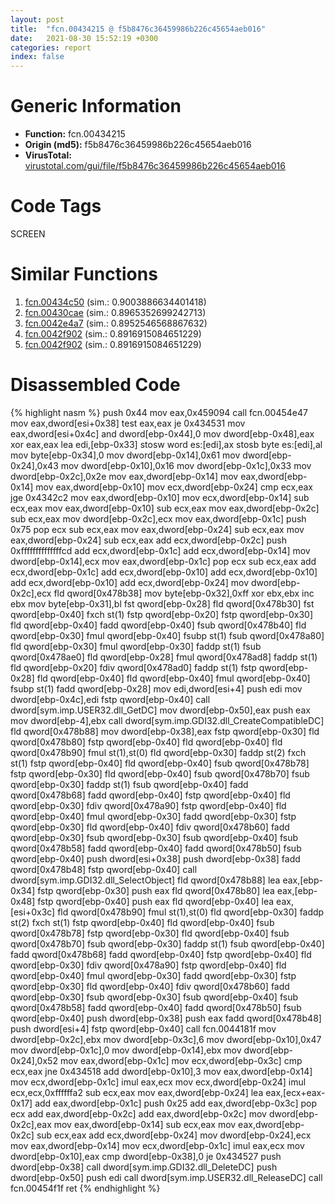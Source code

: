 ```yaml
---
layout: post
title:  "fcn.00434215 @ f5b8476c36459986b226c45654aeb016"
date:   2021-08-30 15:52:19 +0300
categories: report
index: false
---
```


# Generic Information
- **Function:** fcn.00434215
- **Origin (md5):** f5b8476c36459986b226c45654aeb016
- **VirusTotal:** [virustotal.com/gui/file/f5b8476c36459986b226c45654aeb016][virustotal_ref]

# Code Tags
<span class="tag" id="SCREEN">SCREEN</span>


# Similar Functions

1. [fcn.00434c50][similar_1_ref] (sim.: 0.9003886634401418)
2. [fcn.00430cae][similar_2_ref] (sim.: 0.8965352699242713)
3. [fcn.0042e4a7][similar_3_ref] (sim.: 0.8952546568867632)
4. [fcn.0042f902][similar_4_ref] (sim.: 0.8916915084651229)
5. [fcn.0042f902][similar_5_ref] (sim.: 0.8916915084651229)


# Disassembled Code

{% highlight nasm %}
push 0x44
mov eax,0x459094
call fcn.00454e47
mov eax,dword[esi+0x38]
test eax,eax
je 0x434531
mov eax,dword[esi+0x4c]
and dword[ebp-0x44],0
mov dword[ebp-0x48],eax
xor eax,eax
lea edi,[ebp-0x33]
stosw word es:[edi],ax
stosb byte es:[edi],al
mov byte[ebp-0x34],0
mov dword[ebp-0x14],0x61
mov dword[ebp-0x24],0x43
mov dword[ebp-0x10],0x16
mov dword[ebp-0x1c],0x33
mov dword[ebp-0x2c],0x2e
mov eax,dword[ebp-0x14]
mov eax,dword[ebp-0x14]
mov eax,dword[ebp-0x10]
mov ecx,dword[ebp-0x24]
cmp ecx,eax
jge 0x4342c2
mov eax,dword[ebp-0x10]
mov ecx,dword[ebp-0x14]
sub ecx,eax
mov eax,dword[ebp-0x10]
sub ecx,eax
mov eax,dword[ebp-0x2c]
sub ecx,eax
mov dword[ebp-0x2c],ecx
mov eax,dword[ebp-0x1c]
push 0x75
pop ecx
sub ecx,eax
mov eax,dword[ebp-0x24]
sub ecx,eax
mov eax,dword[ebp-0x24]
sub ecx,eax
add ecx,dword[ebp-0x2c]
push 0xffffffffffffffcd
add ecx,dword[ebp-0x1c]
add ecx,dword[ebp-0x14]
mov dword[ebp-0x14],ecx
mov eax,dword[ebp-0x1c]
pop ecx
sub ecx,eax
add ecx,dword[ebp-0x1c]
add ecx,dword[ebp-0x10]
add ecx,dword[ebp-0x10]
add ecx,dword[ebp-0x10]
add ecx,dword[ebp-0x24]
mov dword[ebp-0x2c],ecx
fld qword[0x478b38]
mov byte[ebp-0x32],0xff
xor ebx,ebx
inc ebx
mov byte[ebp-0x31],bl
fst qword[ebp-0x28]
fld qword[0x478b30]
fst qword[ebp-0x40]
fxch st(1)
fstp qword[ebp-0x20]
fstp qword[ebp-0x30]
fld qword[ebp-0x40]
fadd qword[ebp-0x40]
fsub qword[0x478b40]
fld qword[ebp-0x30]
fmul qword[ebp-0x40]
fsubp st(1)
fsub qword[0x478a80]
fld qword[ebp-0x30]
fmul qword[ebp-0x30]
faddp st(1)
fsub qword[0x478ae0]
fld qword[ebp-0x28]
fmul qword[0x478ad8]
faddp st(1)
fld qword[ebp-0x20]
fdiv qword[0x478ad0]
faddp st(1)
fstp qword[ebp-0x28]
fld qword[ebp-0x40]
fld qword[ebp-0x40]
fmul qword[ebp-0x40]
fsubp st(1)
fadd qword[ebp-0x28]
mov edi,dword[esi+4]
push edi
mov dword[ebp-0x4c],edi
fstp qword[ebp-0x40]
call dword[sym.imp.USER32.dll_GetDC]
mov dword[ebp-0x50],eax
push eax
mov dword[ebp-4],ebx
call dword[sym.imp.GDI32.dll_CreateCompatibleDC]
fld qword[0x478b88]
mov dword[ebp-0x38],eax
fstp qword[ebp-0x30]
fld qword[0x478b80]
fstp qword[ebp-0x40]
fld qword[ebp-0x40]
fld qword[0x478b90]
fmul st(1),st(0)
fld qword[ebp-0x30]
faddp st(2)
fxch st(1)
fstp qword[ebp-0x40]
fld qword[ebp-0x40]
fsub qword[0x478b78]
fstp qword[ebp-0x30]
fld qword[ebp-0x40]
fsub qword[0x478b70]
fsub qword[ebp-0x30]
faddp st(1)
fsub qword[ebp-0x40]
fadd qword[0x478b68]
fadd qword[ebp-0x40]
fstp qword[ebp-0x40]
fld qword[ebp-0x30]
fdiv qword[0x478a90]
fstp qword[ebp-0x40]
fld qword[ebp-0x40]
fmul qword[ebp-0x30]
fadd qword[ebp-0x30]
fstp qword[ebp-0x30]
fld qword[ebp-0x40]
fdiv qword[0x478b60]
fadd qword[ebp-0x30]
fsub qword[ebp-0x30]
fsub qword[ebp-0x40]
fsub qword[0x478b58]
fadd qword[ebp-0x40]
fadd qword[0x478b50]
fsub qword[ebp-0x40]
push dword[esi+0x38]
push dword[ebp-0x38]
fadd qword[0x478b48]
fstp qword[ebp-0x40]
call dword[sym.imp.GDI32.dll_SelectObject]
fld qword[0x478b88]
lea eax,[ebp-0x34]
fstp qword[ebp-0x30]
push eax
fld qword[0x478b80]
lea eax,[ebp-0x48]
fstp qword[ebp-0x40]
push eax
fld qword[ebp-0x40]
lea eax,[esi+0x3c]
fld qword[0x478b90]
fmul st(1),st(0)
fld qword[ebp-0x30]
faddp st(2)
fxch st(1)
fstp qword[ebp-0x40]
fld qword[ebp-0x40]
fsub qword[0x478b78]
fstp qword[ebp-0x30]
fld qword[ebp-0x40]
fsub qword[0x478b70]
fsub qword[ebp-0x30]
faddp st(1)
fsub qword[ebp-0x40]
fadd qword[0x478b68]
fadd qword[ebp-0x40]
fstp qword[ebp-0x40]
fld qword[ebp-0x30]
fdiv qword[0x478a90]
fstp qword[ebp-0x40]
fld qword[ebp-0x40]
fmul qword[ebp-0x30]
fadd qword[ebp-0x30]
fstp qword[ebp-0x30]
fld qword[ebp-0x40]
fdiv qword[0x478b60]
fadd qword[ebp-0x30]
fsub qword[ebp-0x30]
fsub qword[ebp-0x40]
fsub qword[0x478b58]
fadd qword[ebp-0x40]
fadd qword[0x478b50]
fsub qword[ebp-0x40]
push dword[ebp-0x38]
push eax
fadd qword[0x478b48]
push dword[esi+4]
fstp qword[ebp-0x40]
call fcn.0044181f
mov dword[ebp-0x2c],ebx
mov dword[ebp-0x3c],6
mov dword[ebp-0x10],0x47
mov dword[ebp-0x1c],0
mov dword[ebp-0x14],ebx
mov dword[ebp-0x24],0x52
mov eax,dword[ebp-0x1c]
mov ecx,dword[ebp-0x3c]
cmp ecx,eax
jne 0x434518
add dword[ebp-0x10],3
mov eax,dword[ebp-0x14]
mov ecx,dword[ebp-0x1c]
imul eax,ecx
mov ecx,dword[ebp-0x24]
imul ecx,ecx,0xffffffa2
sub ecx,eax
mov eax,dword[ebp-0x24]
lea eax,[ecx+eax-0x17]
add eax,dword[ebp-0x1c]
push 0x25
add eax,dword[ebp-0x3c]
pop ecx
add eax,dword[ebp-0x2c]
add eax,dword[ebp-0x2c]
mov dword[ebp-0x2c],eax
mov eax,dword[ebp-0x14]
sub ecx,eax
mov eax,dword[ebp-0x2c]
sub ecx,eax
add ecx,dword[ebp-0x24]
mov dword[ebp-0x24],ecx
mov eax,dword[ebp-0x14]
mov ecx,dword[ebp-0x1c]
imul eax,ecx
mov dword[ebp-0x10],eax
cmp dword[ebp-0x38],0
je 0x434527
push dword[ebp-0x38]
call dword[sym.imp.GDI32.dll_DeleteDC]
push dword[ebp-0x50]
push edi
call dword[sym.imp.USER32.dll_ReleaseDC]
call fcn.00454f1f
ret
{% endhighlight %}


[similar_1_ref]: /report/fcn.00434c50@20a93604f17ee6f3c2aa7b1f7a497fcf
[similar_2_ref]: /report/fcn.00430cae@e16f74a2849182d98050864255e902f8
[similar_3_ref]: /report/fcn.0042e4a7@56a02334aea008c131d2741a089910fb
[similar_4_ref]: /report/fcn.0042f902@b49682c7791beec133296706671e7cb3
[similar_5_ref]: /report/fcn.0042f902@6e426bd8e348fab7a17ba317fb0f2d87
[virustotal_ref]: https://www.virustotal.com/gui/file/f5b8476c36459986b226c45654aeb016